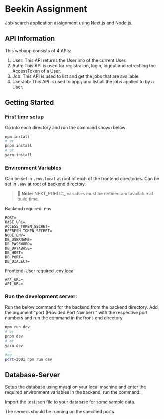 # Beekin Assignment

Job-search application assignment using Next.js and Node.js.

## API Information

This webapp consists of 4 APIs:

1. User: This API returns the User info of the current User.
2. Auth: This API is used for registration, login, logout and refreshing the AccessToken of a User.
3. Job: This API is used to list and get the jobs that are available.
4. UserJob: This API is used to apply and list all the jobs applied to by a User.

## Getting Started

### First time setup

Go into each directory and run the command shown below

```bash
npm install
# or
pnpm install
# or
yarn install
```

### Environment Variables

Can be set in `.env.local` at root of each of the frontend directories.
Can be set in `.env` at root of backend directory.

> 📝 **Note:** NEXT_PUBLIC\_ variables must be defined and available at build time.

Backend required .env

```
PORT=
BASE_URL=
ACCESS_TOKEN_SECRET=
REFRESH_TOKEN_SECRET=
NODE_ENV=
DB_USERNAME=
DB_PASSWORD=
DB_DATABASE=
DB_HOST=
DB_PORT=
DB_DIALECT=

```

Frontend-User required .env.local

```
APP_URL=
API_URL=

```

### Run the development server:

Run the below command for the backend from the backend directory. Add the argument "port (Provided Port Number) " with the respective port numbers and run the command in the front-end directory.

```bash
npm run dev
# or
pnpm dev
# or
yarn dev

#eg
port=3001 npm run dev
```

## Database-Server

Setup the database using mysql on your local machine and enter the required environment variables in the backend, run the command:

Import the test.json file to your database for some sample data.

The servers should be running on the specified ports.
